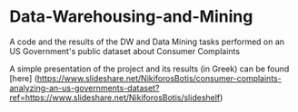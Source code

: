 # Data-Warehousing-and-Mining
A code and the results of the DW and Data Mining tasks performed on an US Government's public dataset about Consumer Complaints

A simple presentation of the project and its results (in Greek) can be found [here] (https://www.slideshare.net/NikiforosBotis/consumer-complaints-analyzing-an-us-governments-dataset?ref=https://www.slideshare.net/NikiforosBotis/slideshelf)
